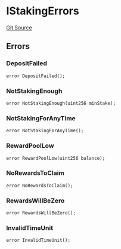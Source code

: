 # IStakingErrors
[Git Source](https://github.com/thrackle-io/tron/blob/effe36d0b962730eb7c7e200cfcfde3ca3773db8/src/common/IErrors.sol)


## Errors
### DepositFailed

```solidity
error DepositFailed();
```

### NotStakingEnough

```solidity
error NotStakingEnough(uint256 minStake);
```

### NotStakingForAnyTime

```solidity
error NotStakingForAnyTime();
```

### RewardPoolLow

```solidity
error RewardPoolLow(uint256 balance);
```

### NoRewardsToClaim

```solidity
error NoRewardsToClaim();
```

### RewardsWillBeZero

```solidity
error RewardsWillBeZero();
```

### InvalidTimeUnit

```solidity
error InvalidTimeUnit();
```

